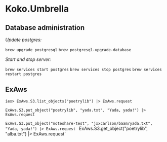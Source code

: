 # Koko.Umbrella

Database administration
-----------------------


*Update postgres:*

`brew upgrade postgresql`
`brew postgresql-upgrade-database`

*Start and stop server:*

`brew services start postgres`
`brew services stop postgres`
`brew services restart postgres`



ExAws
-----

`iex> ExAws.S3.list_objects("poetrylib") |> ExAws.request`

`ExAws.S3.put_object("poetrylib", "yada.txt", "Yada, yada!") |> ExAws.request`

`ExAws.S3.put_object("noteshare-test", "jxxcarlson/baam/yada.txt", "Yada, yada!") |> ExAws.request`
`
`ExAws.S3.get_object("poetrylib", "alba.txt") |> ExAws.request`
